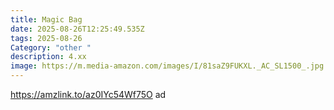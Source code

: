 ```yaml
---
title: Magic Bag
date: 2025-08-26T12:25:49.535Z
tags: 2025-08-26
Category: "other "
description: 4.xx
image: https://m.media-amazon.com/images/I/81saZ9FUKXL._AC_SL1500_.jpg
---
```

https://amzlink.to/az0IYc54Wf75O ad